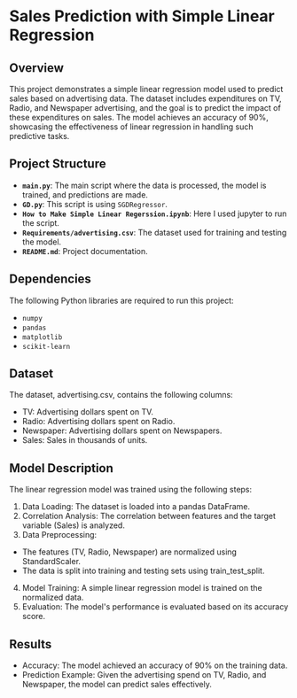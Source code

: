 # Sales Prediction with Simple Linear Regression

## Overview

This project demonstrates a simple linear regression model used to predict sales based on advertising data. The dataset includes expenditures on TV, Radio, and Newspaper advertising, and the goal is to predict the impact of these expenditures on sales. The model achieves an accuracy of 90%, showcasing the effectiveness of linear regression in handling such predictive tasks.

## Project Structure

- **`main.py`**: The main script where the data is processed, the model is trained, and predictions are made.
- **`GD.py`**: This script is using `SGDRegressor`.
- **`How to Make Simple Linear Regerssion.ipynb`**: Here I used jupyter to run the script.
- **`Requirements/advertising.csv`**: The dataset used for training and testing the model.
- **`README.md`**: Project documentation.

## Dependencies

The following Python libraries are required to run this project:

- `numpy`
- `pandas`
- `matplotlib`
- `scikit-learn`

## Dataset
The dataset, advertising.csv, contains the following columns:

- TV: Advertising dollars spent on TV.
- Radio: Advertising dollars spent on Radio.
- Newspaper: Advertising dollars spent on Newspapers.
- Sales: Sales in thousands of units.

## Model Description
The linear regression model was trained using the following steps:

1. Data Loading: The dataset is loaded into a pandas DataFrame.
2. Correlation Analysis: The correlation between features and the target variable (Sales) is analyzed.
3. Data Preprocessing:
  - The features (TV, Radio, Newspaper) are normalized using StandardScaler.
  - The data is split into training and testing sets using train_test_split.
4. Model Training: A simple linear regression model is trained on the normalized data.
5. Evaluation: The model's performance is evaluated based on its accuracy score.

## Results
- Accuracy: The model achieved an accuracy of 90% on the training data.
- Prediction Example: Given the advertising spend on TV, Radio, and Newspaper, the model can predict sales effectively.
